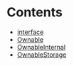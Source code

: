 

# Contents
- [interface](/src/access/ownable/interface)
- [Ownable](Ownable.sol/abstract.Ownable.md)
- [OwnableInternal](OwnableInternal.sol/abstract.OwnableInternal.md)
- [OwnableStorage](OwnableStorage.sol/library.OwnableStorage.md)
